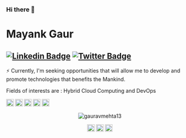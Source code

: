 ### Hi there 👋

# Mayank Gaur 
[![Linkedin Badge](https://img.shields.io/badge/-gauravmehta13-blue?style=social&logo=Linkedin&logoColor=blue&link=https://www.linkedin.com/in/mynkg/)](https://www.linkedin.com/in/mynkg/) [![Twitter Badge](http://img.shields.io/badge/-@gauravmehta_-1ca0f1?style=social&logo=twitter&logoColor=blue&link=https://twitter.com/_mynk_g)](https://twitter.com/_mynk_g) 
---


⚡ Currently, I'm seeking opportunities that will allow me to develop and promote technologies that benefits the Mankind.

Fields of interests are : Hybrid Cloud Computing and DevOps


<p align="left"><img src="https://devicons.github.io/devicon/devicon.git/icons/amazonwebservices/amazonwebservices-original-wordmark.svg" alt="aws" width="20" height="20"/> <img src="https://devicons.github.io/devicon/devicon.git/icons/docker/docker-original-wordmark.svg" alt="docker" width="20" height="20"/> <img src="https://devicons.github.io/devicon/devicon.git/icons/redhat/redhat-original-wordmark.svg" alt="redhat" width="20" height="20"/> <img src="https://devicons.github.io/devicon/devicon.git/icons/python/python-original-wordmark.svg" alt="python" width="20" height="20"/> <img src="https://cdn.jsdelivr.net/npm/simple-icons@3.1.0/icons/flutter.svg" alt="flutter" width="20" height="20"/></p><p align="center"> <img src="https://github-readme-stats.vercel.app/api?username=gauravmehta13&show_icons=true" alt="gauravmehta13" /> </p>

<p align="center">
<a href="https://twitter.com/_mynk_g" target="blank"><img align="center" src="https://cdn.jsdelivr.net/npm/simple-icons@3.0.1/icons/twitter.svg" alt="_mynk_g" height="20" width="20" /></a>
<a href="https://www.linkedin.com/in/mynkg/" target="blank"><img align="center" src="https://cdn.jsdelivr.net/npm/simple-icons@3.0.1/icons/linkedin.svg" alt="mynkg" height="20" width="20" /></a>
<a href="https://mynk.home.blog/" target="blank"><img align="center" src="https://cdn.jsdelivr.net/npm/simple-icons@3.0.1/icons/medium.svg" alt="rna" height="20" width="20" /></a>
</p>
